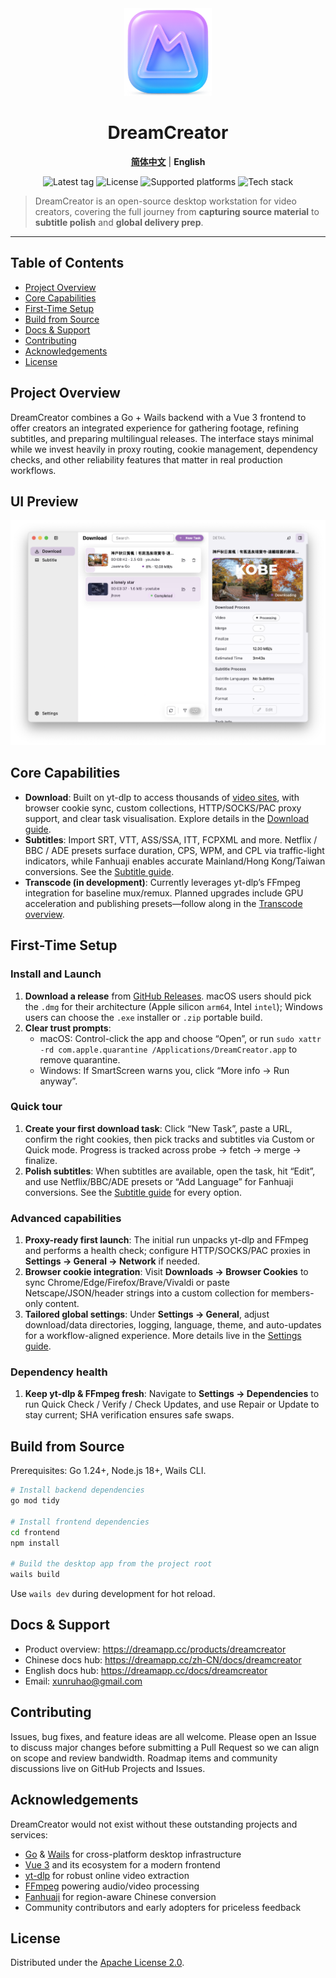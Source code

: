 <div align="center">
  <a href="https://github.com/arnoldhao/dreamcreator/"><img src="frontend/src/assets/images/icon.png" width="140" alt="dreamcreator icon" /></a>
</div>

<h1 align="center">DreamCreator</h1>

<p align="center">
  <a href="./README.md"><strong>简体中文</strong></a> |
  <strong>English</strong>
</p>

<div align="center">
  <img src="https://img.shields.io/github/v/tag/arnoldhao/dreamcreator?label=version" alt="Latest tag" />
  <img src="https://img.shields.io/badge/license-Apache--2.0-blue" alt="License" />
  <img src="https://img.shields.io/badge/platform-Windows%20%7C%20macOS-lightgrey" alt="Supported platforms" />
  <img src="https://img.shields.io/badge/stack-Go%20%E2%80%A2%20Wails%20%E2%80%A2%20Vue3-green" alt="Tech stack" />
</div>

> DreamCreator is an open-source desktop workstation for video creators, covering the full journey from **capturing source material** to **subtitle polish** and **global delivery prep**.

---

## Table of Contents
- [Project Overview](#project-overview)
- [Core Capabilities](#core-capabilities)
- [First-Time Setup](#first-time-setup)
- [Build from Source](#build-from-source)
- [Docs & Support](#docs--support)
- [Contributing](#contributing)
- [Acknowledgements](#acknowledgements)
- [License](#license)

## Project Overview
DreamCreator combines a Go + Wails backend with a Vue 3 frontend to offer creators an integrated experience for gathering footage, refining subtitles, and preparing multilingual releases. The interface stays minimal while we invest heavily in proxy routing, cookie management, dependency checks, and other reliability features that matter in real production workflows.

## UI Preview
![DreamCreator English UI](images/ui_en.png)

## Core Capabilities
- **Download**: Built on yt-dlp to access thousands of [video sites](https://github.com/yt-dlp/yt-dlp/blob/master/supportedsites.md), with browser cookie sync, custom collections, HTTP/SOCKS/PAC proxy support, and clear task visualisation. Explore details in the [Download guide](https://dreamapp.cc/docs/dreamcreator/download).
- **Subtitles**: Import SRT, VTT, ASS/SSA, ITT, FCPXML and more. Netflix / BBC / ADE presets surface duration, CPS, WPM, and CPL via traffic-light indicators, while Fanhuaji enables accurate Mainland/Hong Kong/Taiwan conversions. See the [Subtitle guide](https://dreamapp.cc/docs/dreamcreator/subtitles).
- **Transcode (in development)**: Currently leverages yt-dlp’s FFmpeg integration for baseline mux/remux. Planned upgrades include GPU acceleration and publishing presets—follow along in the [Transcode overview](https://dreamapp.cc/docs/dreamcreator/transcode).

## First-Time Setup

### Install and Launch
1. **Download a release** from [GitHub Releases](https://github.com/arnoldhao/dreamcreator/releases). macOS users should pick the `.dmg` for their architecture (Apple silicon `arm64`, Intel `intel`); Windows users can choose the `.exe` installer or `.zip` portable build.
2. **Clear trust prompts**:
   - macOS: Control-click the app and choose “Open”, or run `sudo xattr -rd com.apple.quarantine /Applications/DreamCreator.app` to remove quarantine.
   - Windows: If SmartScreen warns you, click “More info → Run anyway”.

### Quick tour
1. **Create your first download task**: Click “New Task”, paste a URL, confirm the right cookies, then pick tracks and subtitles via Custom or Quick mode. Progress is tracked across probe → fetch → merge → finalize.
2. **Polish subtitles**: When subtitles are available, open the task, hit “Edit”, and use Netflix/BBC/ADE presets or “Add Language” for Fanhuaji conversions. See the [Subtitle guide](https://dreamapp.cc/docs/dreamcreator/subtitles) for every option.

### Advanced capabilities
1. **Proxy-ready first launch**: The initial run unpacks yt-dlp and FFmpeg and performs a health check; configure HTTP/SOCKS/PAC proxies in **Settings → General → Network** if needed.
2. **Browser cookie integration**: Visit **Downloads → Browser Cookies** to sync Chrome/Edge/Firefox/Brave/Vivaldi or paste Netscape/JSON/header strings into a custom collection for members-only content.
3. **Tailored global settings**: Under **Settings → General**, adjust download/data directories, logging, language, theme, and auto-updates for a workflow-aligned experience. More details live in the [Settings guide](https://dreamapp.cc/docs/dreamcreator/settings).

### Dependency health
1. **Keep yt-dlp & FFmpeg fresh**: Navigate to **Settings → Dependencies** to run Quick Check / Verify / Check Updates, and use Repair or Update to stay current; SHA verification ensures safe swaps.

## Build from Source
Prerequisites: Go 1.24+, Node.js 18+, Wails CLI.

```bash
# Install backend dependencies
go mod tidy

# Install frontend dependencies
cd frontend
npm install

# Build the desktop app from the project root
wails build
```
Use `wails dev` during development for hot reload.

## Docs & Support
- Product overview: https://dreamapp.cc/products/dreamcreator
- Chinese docs hub: https://dreamapp.cc/zh-CN/docs/dreamcreator
- English docs hub: https://dreamapp.cc/docs/dreamcreator
- Email: xunruhao@gmail.com

## Contributing
Issues, bug fixes, and feature ideas are all welcome. Please open an Issue to discuss major changes before submitting a Pull Request so we can align on scope and review bandwidth. Roadmap items and community discussions live on GitHub Projects and Issues.

## Acknowledgements
DreamCreator would not exist without these outstanding projects and services:
- [Go](https://go.dev/) & [Wails](https://wails.io/) for cross-platform desktop infrastructure
- [Vue 3](https://vuejs.org/) and its ecosystem for a modern frontend
- [yt-dlp](https://github.com/yt-dlp/yt-dlp) for robust online video extraction
- [FFmpeg](https://ffmpeg.org/) powering audio/video processing
- [Fanhuaji](https://zhconvert.org/) for region-aware Chinese conversion
- Community contributors and early adopters for priceless feedback

## License
Distributed under the [Apache License 2.0](LICENSE).
